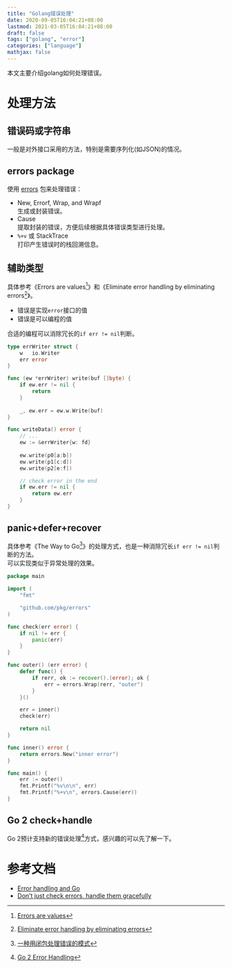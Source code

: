 ```yaml
---
title: "Golang错误处理"
date: 2020-09-05T16:04:21+08:00
lastmod: 2021-03-05T16:04:21+08:00
draft: false
tags: ["golang", "error"]
categories: ["language"]
mathjax: false
---
```


本文主要介绍golang如何处理错误。  
<!--more-->

# 处理方法
## 错误码或字符串
一般是对外接口采用的方法，特别是需要序列化(如JSON)的情况。  

## errors package
使用 [errors](https://pkg.go.dev/github.com/pkg/errors) 包来处理错误：  

- New, Errorf, Wrap, and Wrapf  
  生成或封装错误。  
- Cause  
  提取封装的错误，方便后续根据具体错误类型进行处理。  
- `%+v` 或 StackTrace  
  打印产生错误时的栈回溯信息。  

## 辅助类型
具体参考《Errors are values[^2]》和《Eliminate error handling by eliminating errors[^3]》。  
- 错误是实现`error`接口的值  
- 错误是可以编程的值  

合适的编程可以消除冗长的`if err != nil`判断。  
```go
type errWriter struct {
    w   io.Writer
    err error
}

func (ew *errWriter) write(buf []byte) {
    if ew.err != nil {
        return
    }
    
    _, ew.err = ew.w.Write(buf)
}

func writeData() error {
    // ...
    ew := &errWriter{w: fd}
    
    ew.write(p0[a:b])
    ew.write(p1[c:d])
    ew.write(p2[e:f])

    // check error in the end
    if ew.err != nil {
        return ew.err
    }
}
```

## panic+defer+recover
具体参考《The Way to Go[^1]》的处理方式，也是一种消除冗长`if err != nil`判断的方法。  
可以实现类似于异常处理的效果。  
```go
package main

import (
	"fmt"

	"github.com/pkg/errors"
)

func check(err error) {
	if nil != err {
		panic(err)
	}
}

func outer() (err error) {
	defer func() {
		if rerr, ok := recover().(error); ok {
			err = errors.Wrap(rerr, "outer")
		}
	}()

	err = inner()
	check(err)

	return nil
}

func inner() error {
	return errors.New("inner error")
}

func main() {
	err := outer()
	fmt.Printf("%v\n\n", err)
	fmt.Printf("%+v\n", errors.Cause(err))
}
```

## Go 2 check+handle
Go 2预计支持新的错误处理[^4]方式，感兴趣的可以先了解一下。  

# 参考文档
- [Error handling and Go](https://blog.golang.org/error-handling-and-go)  
- [Don’t just check errors, handle them gracefully](https://dave.cheney.net/2016/04/27/dont-just-check-errors-handle-them-gracefully)  


[^1]: [一种用闭包处理错误的模式](https://github.com/unknwon/the-way-to-go_ZH_CN/blob/master/eBook/13.5.md)  
[^2]: [Errors are values](https://blog.golang.org/errors-are-values)  
[^3]: [Eliminate error handling by eliminating errors](https://dave.cheney.net/2019/01/27/eliminate-error-handling-by-eliminating-errors)  
[^4]: [Go 2 Error Handling](https://go.googlesource.com/proposal/+/master/design/go2draft-error-handling-overview.md)  
